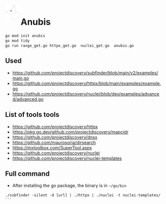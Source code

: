 <img align="left" width="50" height="50" src="anubis.png" alt="Anubis">

# Anubis
```
go mod init anubis
go mod tidy
go run range_get.go httpx_get.go  nuclei_get.go  anubis.go
```

## Used

* https://github.com/projectdiscovery/subfinder/blob/main/v2/examples/main.go
* https://github.com/projectdiscovery/httpx/blob/main/examples/example.go
* https://github.com/projectdiscovery/nuclei/blob/dev/examples/advanced/advanced.go


## List of tools tools

* https://github.com/projectdiscovery/httpx
* https://pkg.go.dev/github.com/projectdiscovery/mapcidr
* https://github.com/projectdiscovery/dnsx
* https://github.com/maurosoria/dirsearch
* https://mxtoolbox.com/SuperTool.aspx
* https://github.com/projectdiscovery/nuclei
* https://github.com/projectdiscovery/nuclei-templates

## Full command
* After installing the go package, the binary is in `~/go/bin`

``````
./subfinder -silent -d [url] | ./httpx | ./nuclei -t nuclei-templates/
```